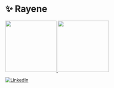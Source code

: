 # ✨ Rayene 

 <div>
  <a href="https://github.com/rayenealmeida">
 <img height="160em" src="https://github-readme-stats.vercel.app/api?username=rayenealmeida&show_icons=dracula&theme=dracula&include_all_commits=true&count_private=true"/> 
  <img height="160em" src="https://github-readme-stats.vercel.app/api/top-langs/?username=rayenealmeida&layout=compact&langs_count=7&theme=dracula"/> 
</div>
    
[![LinkedIn](https://img.shields.io/badge/-LinkedIn-FFB6C1?style=for-the-badge&logo=linkedin&logoColor=000)](https://www.linkedin.com/in/rayene-ferreira-almeida/)
  
